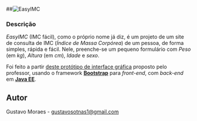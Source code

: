 ##![EasyIMC](https://cdn.rawgit.com/gustavosotnas/DSW-Prototipo-GUI-INF-UFG/gh-pages/assets/icon/easyimc_logo.svg)

### Descrição

*EasyIMC* (IMC fácil), como o próprio nome já diz, é um projeto de um site de consulta de IMC (*Índice de Massa Corpórea*) de um pessoa, de forma simples, rápida e fácil. Nele, preenche-se um pequeno formulário com *Peso* (em *kg*), *Altura* (em *cm*), *Idade* e *sexo*.

Foi feito a partir [deste protótipo de interface gráfica](https://github.com/gustavosotnas/DSW-Prototipos-GUI-INF-UFG/blob/gh-pages/assets/proto/imc.pdf) proposto pelo professor, usando o framework [**Bootstrap**](http://getbootstrap.com) para *front-end*, com *back-end* em [**Java EE**](http://www.oracle.com/technetwork/java/javaee/overview/index.html).

Autor
-----
Gustavo Moraes - [gustavosotnas1@gmail.com](mailto:gustavosotnas1@gmail.com)